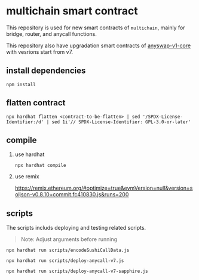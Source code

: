 # multichain smart contract

This repository is used for new smart contracts of `multichain`,
mainly for bridge, router, and anycall functions.

This repository also have upgradation smart contracts of
[anyswap-v1-core](https://github.com/anyswap/anyswap-v1-core.git)
with vesrions start from v7.

## install dependencies

```shell
npm install
```

## flatten contract

```shell
npx hardhat flatten <contract-to-be-flatten> | sed '/SPDX-License-Identifier:/d' | sed 1i'// SPDX-License-Identifier: GPL-3.0-or-later'
```

## compile

1. use hardhat

    ```shell
    npx hardhat compile
    ```

2. use remix

    <https://remix.ethereum.org/#optimize=true&evmVersion=null&version=soljson-v0.8.10+commit.fc410830.js&runs=200>

## scripts

The scripts includs deploying and testing related scripts.

>Note: Adjust arguments before running

```shell
npx hardhat run scripts/encodeSushiCallData.js
```

```shell
npx hardhat run scripts/deploy-anycall-v7.js
```

```shell
npx hardhat run scripts/deploy-anycall-v7-sapphire.js
```
